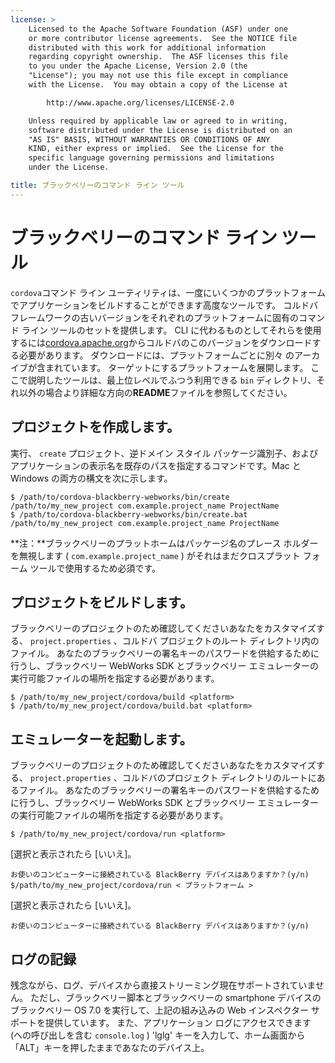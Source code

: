 ```yaml
---
license: >
    Licensed to the Apache Software Foundation (ASF) under one
    or more contributor license agreements.  See the NOTICE file
    distributed with this work for additional information
    regarding copyright ownership.  The ASF licenses this file
    to you under the Apache License, Version 2.0 (the
    "License"); you may not use this file except in compliance
    with the License.  You may obtain a copy of the License at

        http://www.apache.org/licenses/LICENSE-2.0

    Unless required by applicable law or agreed to in writing,
    software distributed under the License is distributed on an
    "AS IS" BASIS, WITHOUT WARRANTIES OR CONDITIONS OF ANY
    KIND, either express or implied.  See the License for the
    specific language governing permissions and limitations
    under the License.

title: ブラックベリーのコマンド ライン ツール
---
```


# ブラックベリーのコマンド ライン ツール

`cordova`コマンド ライン ユーティリティは、一度にいくつかのプラットフォームでアプリケーションをビルドすることができます高度なツールです。 コルドバ フレームワークの古いバージョンをそれぞれのプラットフォームに固有のコマンド ライン ツールのセットを提供します。 CLI に代わるものとしてそれらを使用するには[cordova.apache.org][1]からコルドバのこのバージョンをダウンロードする必要があります。 ダウンロードには、プラットフォームごとに別々 のアーカイブが含まれています。 ターゲットにするプラットフォームを展開します。 ここで説明したツールは、最上位レベルでふつう利用できる `bin` ディレクトリ、それ以外の場合より詳細な方向の**README**ファイルを参照してください。

 [1]: http://cordova.apache.org

## プロジェクトを作成します。

実行、 `create` プロジェクト、逆ドメイン スタイル パッケージ識別子、およびアプリケーションの表示名を既存のパスを指定するコマンドです。Mac と Windows の両方の構文を次に示します。

    $ /path/to/cordova-blackberry-webworks/bin/create /path/to/my_new_project com.example.project_name ProjectName
    $ /path/to/cordova-blackberry-webworks/bin/create.bat /path/to/my_new_project com.example.project_name ProjectName
    

**注：**ブラックベリーのプラットホームはパッケージ名のプレース ホルダーを無視します ( `com.example.project_name` ) がそれはまだクロスプラット フォーム ツールで使用するため必須です。

## プロジェクトをビルドします。

ブラックベリーのプロジェクトのため確認してくださいあなたをカスタマイズする、 `project.properties` 、コルドバ プロジェクトのルート ディレクトリ内のファイル。 あなたのブラックベリーの署名キーのパスワードを供給するために行うし、ブラックベリー WebWorks SDK とブラックベリー エミュレーターの実行可能ファイルの場所を指定する必要があります。

    $ /path/to/my_new_project/cordova/build <platform>
    $ /path/to/my_new_project/cordova/build.bat <platform>
    

## エミュレーターを起動します。

ブラックベリーのプロジェクトのため確認してくださいあなたをカスタマイズする、 `project.properties` 、コルドバのプロジェクト ディレクトリのルートにあるファイル。 あなたのブラックベリーの署名キーのパスワードを供給するために行うし、ブラックベリー WebWorks SDK とブラックベリー エミュレーターの実行可能ファイルの場所を指定する必要があります。

    $ /path/to/my_new_project/cordova/run <platform>
    

[選択と表示されたら [いいえ]。

    お使いのコンピューターに接続されている BlackBerry デバイスはありますか？(y/n) $/path/to/my_new_project/cordova/run < プラットフォーム >
    

[選択と表示されたら [いいえ]。

    お使いのコンピューターに接続されている BlackBerry デバイスはありますか？(y/n)
    

## ログの記録

残念ながら、ログ、デバイスから直接ストリーミング現在サポートされていません。 ただし、ブラックベリー脚本とブラックベリーの smartphone デバイスのブラックベリー OS 7.0 を実行して、上記の組み込みの Web インスペクター サポートを提供しています。 また、アプリケーション ログにアクセスできます (への呼び出しを含む `console.log` ) 'lglg' キーを入力して、ホーム画面から「ALT」キーを押したままであなたのデバイス上。